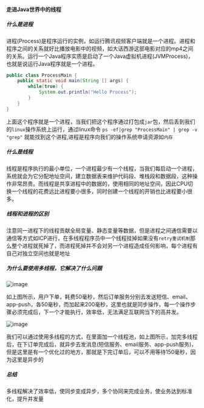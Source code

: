 #### 走进Java世界中的线程
##### 什么是进程
进程(Process)是程序运行的实例，如运行腾讯视频客户端就是一个进程。进程和程序之间的关系就好比播放电影中的视频，如大话西游这部电影对应的mp4之间的关系。运行一个Java程序实质是启动了一个Java虚拟机进程(JVMProcess)，也就是说运行Java程序就是一个进程。
```java
public class ProcessMain {
    public static void main(String [] args) {
        while(true) {
            System.out.println("Hello Process");
        }
    }
}
```
上面这个程序就是一个进程，当我们把这个程序通过打包成`jar`包，然后丢到我们的`linux`操作系统上运行，通过linux命令 `ps -ef|grep "ProcessMain" | grep -v "grep"` 就能找到这个进程,进程是程序向我们的操作系统申请资源如`内存`
##### 什么是线程
线程是程序执行的最小单位，一个进程最少有一个线程，当我们每启动一个进程，系统就会为它分配地址空间，建立数据表来维护代码段、堆栈段和数据段，这种操作非常昂贵。而线程是共享进程中的数据的，使用相同的地址空间，因此CPU切换一个线程的花费远比进程要小很多，同时创建一个线程的开销也比进程要小很多。

##### 线程和进程的区别
注意同一进程下的线程贡献全局变量、静态变量等数据，但是进程之间通信需要以通信等方式如ICP进行，在多线程程序员中一个线程挂掉如果没有`retry重试机制`那么整个进程就死掉了，而进程死掉并不会对另一个进程造成任何影响，每个进程有自己对独立空间也就是地址

##### 为什么要使用多线程，它解决了什么问题
![image](/rmq/async.png)

如上图所示，用户下单，耗费50毫秒，然后订单服务分别去发送短信、email、app-push，各50毫秒，而加起来200毫秒，这里也就是同步操作，每一个操作步骤必须完成后，下一个才能执行，效率低，无法满足互联网当下的高并发。

![image](/rmq/chuanton-async.png)

我们可以通过使用多线程的方式，在里面加一个线程池，如上图所示，加完多线程后，在下订单完成后，就异步去发消息(短信服务、email服务、app-push服务)，但是这里是有一个优化过的地方，那就是下完订单后，可以不用等待150毫秒，因为这里是异步的


##### 总结
多线程解决了效率低，使同步变成异步，多个协同来完成业务，使业务达到标准化，提升并发量

